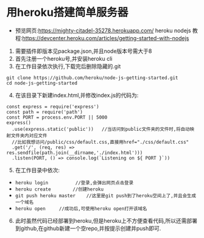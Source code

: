 # 用heroku搭建简单服务器    
- 预览网页:https://mighty-citadel-35278.herokuapp.com/
heroku nodejs 教程:https://devcenter.heroku.com/articles/getting-started-with-nodejs

1. 需要插件即版本见package.json,并且node版本号需大于8
2. 首先注册一个heroku号,并安装heroku cli 
3. 在工作目录依次执行,下载完后删除隐藏的.git
```
git clone https://github.com/heroku/node-js-getting-started.git
cd node-js-getting-started
```
4. 在该目录下新建index.html,并修改index.js的代码为:
```
const express = require('express')  
const path = require('path')  
const PORT = process.env.PORT || 5000
express()
  .use(express.static('public'))   //当访问到public文件夹的文件时,将自动映射文件夹内对应文件
  //比如我想访问/public/css/default.css,直接用href="./css/default.css"
  .get('/', (req, res) => res.sendfile(path.join(__dirname,'./index.html')))
  .listen(PORT, () => console.log(`Listening on ${ PORT }`))
```
5. 在工作目录中依次:
- `heroku login          //登录,会弹出网页点击登录`
- `heroku create        //创建heroku `
- `git push heroku master    //这里是git push到了heroku空间上了,并且会生成一个域名`
- `heroku open     //成功后,可使用heroku open打开该域名`

6. 此时虽然代码已经部署到heroku,但是heroku上不方便查看代码,所以还需部署到github,在github新建一个空repo,并按提示创建并push即可.
